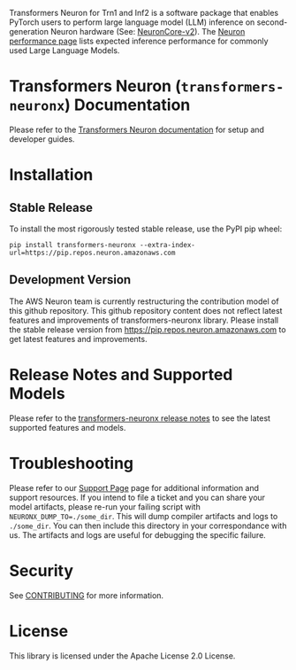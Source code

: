 Transformers Neuron for Trn1 and Inf2 is a software package that enables
PyTorch users to perform large language model (LLM) inference on
second-generation Neuron hardware (See: [NeuronCore-v2](https://awsdocs-neuron.readthedocs-hosted.com/en/latest/general/arch/neuron-hardware/neuron-core-v2.html)). The [Neuron performance page](https://awsdocs-neuron.readthedocs-hosted.com/en/latest/general/benchmarks/inf2/inf2-performance.html#large-language-models-inference-performance) lists expected inference performance for commonly used Large Language Models.

# Transformers Neuron (``transformers-neuronx``) Documentation
Please refer to the [Transformers Neuron documentation](https://awsdocs-neuron.readthedocs-hosted.com/en/latest/libraries/transformers-neuronx/) for setup and developer guides.

# Installation

## Stable Release

To install the most rigorously tested stable release, use the PyPI pip wheel:

```
pip install transformers-neuronx --extra-index-url=https://pip.repos.neuron.amazonaws.com
```

## Development Version

The AWS Neuron team is currently restructuring the contribution model of this github repository. This github repository content
does not reflect latest features and improvements of transformers-neuronx library. Please install the stable release version
from https://pip.repos.neuron.amazonaws.com to get latest features and improvements.

# Release Notes and Supported Models

Please refer to the [transformers-neuronx release notes](https://awsdocs-neuron.readthedocs-hosted.com/en/latest/release-notes/torch/transformers-neuronx/index.html) to see the latest supported features and models.


# Troubleshooting

Please refer to our [Support
Page](https://awsdocs-neuron.readthedocs-hosted.com/en/latest/general/support.html)
page for additional information and support resources. If you intend to
file a ticket and you can share your model artifacts, please re-run your
failing script with ``NEURONX_DUMP_TO=./some_dir``. This will dump
compiler artifacts and logs to ``./some_dir``. You can then include this
directory in your correspondance with us. The artifacts and logs are
useful for debugging the specific failure.

# Security

See [CONTRIBUTING](CONTRIBUTING.md#security-issue-notifications) for more information.

# License

This library is licensed under the Apache License 2.0 License.
